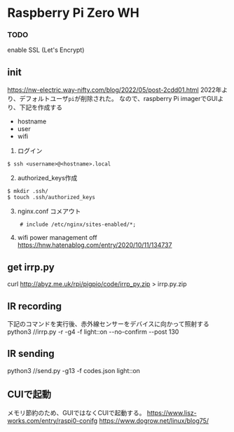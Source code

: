 # Raspberry Pi Zero WH

### TODO
enable SSL (Let's Encrypt) 

## init
https://nw-electric.way-nifty.com/blog/2022/05/post-2cdd01.html
2022年より、デフォルトユーザ`pi`が削除された。
なので、raspberry Pi imagerでGUIより、下記を作成する
- hostname
- user
- wifi


1. ログイン
```
$ ssh <username>@<hostname>.local
```

2. authorized_keys作成
```
$ mkdir .ssh/
$ touch .ssh/authorized_keys
```

3. nginx.conf 
コメアウト
```
	# include /etc/nginx/sites-enabled/*;
```

4. wifi power management off
https://hnw.hatenablog.com/entry/2020/10/11/134737


## get irrp.py
curl http://abyz.me.uk/rpi/pigpio/code/irrp_py.zip > irrp.py.zip

## IR recording
下記のコマンドを実行後、赤外線センサーをデバイスに向かって照射する
python3 /<Path>/irrp.py -r -g4 -f <FilePath> light::on --no-confirm --post 130

## IR sending
python3 /<Path>/send.py -g13 -f codes.json light::on

## CUIで起動
メモリ節約のため、GUIではなくCUIで起動する。
https://www.lisz-works.com/entry/raspi0-conifg
https://www.dogrow.net/linux/blog75/
